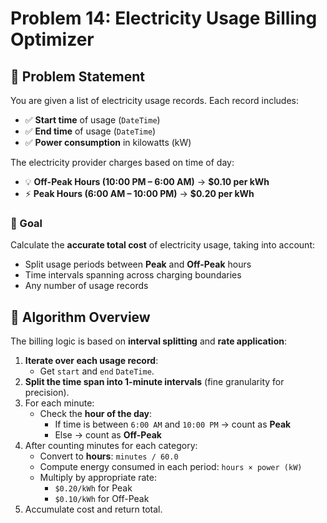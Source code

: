 # Problem 14: Electricity Usage Billing Optimizer

## 📌 Problem Statement

You are given a list of electricity usage records. Each record includes:
- ✅ **Start time** of usage (`DateTime`)
- ✅ **End time** of usage (`DateTime`)
- ✅ **Power consumption** in kilowatts (kW)

The electricity provider charges based on time of day:
- 💡 **Off-Peak Hours (10:00 PM – 6:00 AM)** → **$0.10 per kWh**
- ⚡ **Peak Hours (6:00 AM – 10:00 PM)** → **$0.20 per kWh**

### 🎯 Goal

Calculate the **accurate total cost** of electricity usage, taking into account:
- Split usage periods between **Peak** and **Off-Peak** hours
- Time intervals spanning across charging boundaries
- Any number of usage records



## 🧮 Algorithm Overview

The billing logic is based on **interval splitting** and **rate application**:

1. **Iterate over each usage record**:
   - Get `start` and `end` `DateTime`.
2. **Split the time span into 1-minute intervals** (fine granularity for precision).
3. For each minute:
   - Check the **hour of the day**:
     - If time is between `6:00 AM` and `10:00 PM` → count as **Peak**
     - Else → count as **Off-Peak**
4. After counting minutes for each category:
   - Convert to **hours**: `minutes / 60.0`
   - Compute energy consumed in each period: `hours × power (kW)`
   - Multiply by appropriate rate:
     - `$0.20/kWh` for Peak
     - `$0.10/kWh` for Off-Peak
5. Accumulate cost and return total.
